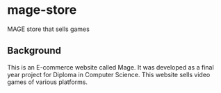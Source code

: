 # mage-store
MAGE store that sells games
## Background
This is an E-commerce website called Mage. It was developed as a final year project for Diploma in Computer Science. This website sells video games of various platforms.
